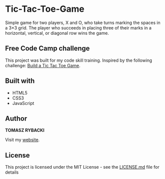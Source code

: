 # Tic-Tac-Toe-Game

Simple game for two players, X and O, who take turns marking the
spaces in a 3×3 grid. The player who succeeds in placing three of their
marks in a horizontal, vertical, or diagonal row wins the game.

## Free Code Camp challenge

This project was built for my code skill training. Inspired by the following challenge: [Build a Tic Tac Toe Game](https://www.freecodecamp.org/challenges/build-a-tic-tac-toe-game).

## Built with

* HTML5
* CSS3
* JavaScript

## Author

__TOMASZ RYBACKI__

Visit my [website](http://tomasz-rybacki.pl).

## License

This project is licensed under the MIT License - see the [LICENSE.md](LICENSE.md) file for details
